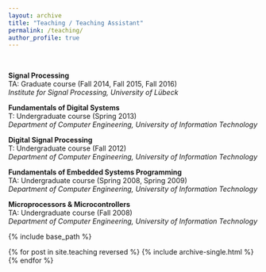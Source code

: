 ```yaml
---
layout: archive
title: "Teaching / Teaching Assistant"
permalink: /teaching/
author_profile: true
---
```


<br/>

**Signal Processing**<br/>TA: Graduate course (Fall 2014, Fall 2015, Fall 2016)<br/>*Institute for Signal Processing, University of Lübeck*

**Fundamentals of Digital Systems**<br/>T: Undergraduate course (Spring 2013)<br/>*Department of Computer Engineering, University of Information Technology*

**Digital Signal Processing**<br/>T: Undergraduate course (Fall 2012)<br/>*Department of Computer Engineering, University of Information Technology*

**Fundamentals of Embedded Systems Programming**<br/>TA: Undergraduate course (Spring 2008, Spring 2009)<br/>*Department of Computer Engineering, University of Information Technology*

**Microprocessors & Microcontrollers**<br/>TA: Undergraduate course (Fall 2008)<br/>*Department of Computer Engineering, University of Information Technology*


{% include base_path %}

{% for post in site.teaching reversed %}
  {% include archive-single.html %}
{% endfor %}
